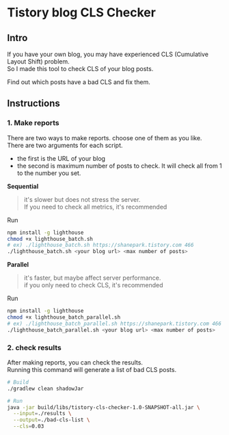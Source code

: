 # Tistory blog CLS Checker

## Intro

If you have your own blog, you may have experienced CLS (Cumulative Layout Shift) problem.  
So I made this tool to check CLS of your blog posts.

Find out which posts have a bad CLS and fix them.

## Instructions

### 1. Make reports

There are two ways to make reports. choose one of them as you like.  
There are two arguments for each script.

- the first is the URL of your blog
- the second is maximum number of posts to check. It will check all from 1 to the number you set.

**Sequential**

> it's slower but does not stress the server.  
> If you need to check all metrics, it's recommended
>
Run

```bash
npm install -g lighthouse
chmod +x lighthouse_batch.sh
# ex) ./lighthouse_batch.sh https://shanepark.tistory.com 466
./lighthouse_batch.sh <your blog url> <max number of posts>
```

**Parallel**

> it's faster, but maybe affect server performance.  
> if you only need to check CLS, it's recommended

Run

```bash
npm install -g lighthouse
chmod +x lighthouse_batch_parallel.sh
# ex) ./lighthouse_batch_parallel.sh https://shanepark.tistory.com 466
./lighthouse_batch_parallel.sh <your blog url> <max number of posts>
```

### 2. check results

After making reports, you can check the results.  
Running this command will generate a list of bad CLS posts.

```bash
# Build
./gradlew clean shadowJar

# Run
java -jar build/libs/tistory-cls-checker-1.0-SNAPSHOT-all.jar \
  --input=./results \
  --output=./bad-cls-list \
  --cls=0.03
```
